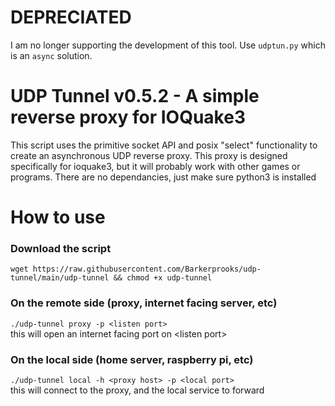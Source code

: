 # DEPRECIATED
I am no longer supporting the development of this tool. Use `udptun.py` which is an `async` solution.
# UDP Tunnel v0.5.2 - A simple reverse proxy for IOQuake3
This script uses the primitive socket API and posix "select" functionality to create an asynchronous UDP reverse proxy. This proxy is designed specifically for ioquake3, but it will probably work
with other games or programs. There are no dependancies, just make sure python3 is installed
# How to use
### Download the script
```
wget https://raw.githubusercontent.com/Barkerprooks/udp-tunnel/main/udp-tunnel && chmod +x udp-tunnel
```
### On the remote side (proxy, internet facing server, etc)
`./udp-tunnel proxy -p <listen port>`\
this will open an internet facing port on \<listen port\>
### On the local side (home server, raspberry pi, etc)
`./udp-tunnel local -h <proxy host> -p <local port>`\
this will connect to the proxy, and the local service to forward
